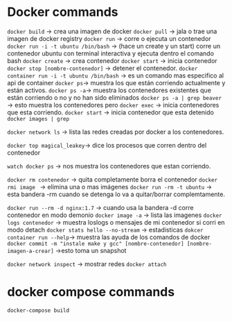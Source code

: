 # Docker commands

`docker build` -> crea una imagen de docker
`docker pull` -> jala o trae una imagen de docker registry
`docker run` -> corre o ejecuta un contenedor
`docker run -i -t ubuntu /bin/bash` -> (hace un create y un start) corre un contenedor ubuntu con terminal interactiva y ejecuta dentro el comando bash
`docker create` -> crea contenedor
`docker start` -> inicia contenedor
`docker stop [nombre-contenedor]` -> detener el contenedor.
`docker container run -i -t ubuntu /bin/bash` -> es un comando mas especifico al api de container
`docker ps`-> muestra los que están corriendo actualmente y están activos.
`docker ps -a`-> muestra los contenedores existentes que están corriendo o no y no han sido eliminados
`docker ps -a | grep beaver` -> esto muestra los contenedores pero
`docker exec` -> inicia contenedores que esta corriendo.
`docker start` -> inicia contenedor que esta detenido
`docker images | grep `

`docker network ls` -> lista las redes creadas por docker a los contenedores.

`docker top magical_leakey`-> dice los procesos que corren dentro del contenedor

`watch docker ps` -> nos muestra los contenedores que estan corriendo.

`docker rm contenedor` -> quita completamente borra el contenedor
`docker rmi image ` -> elimina una o mas imágenes
`docker run -rm -t ubuntu` -> esta bandera -rm cuando se detenga lo va a quitar/borrar complemtamente.

`docker run --rm -d nginx:1.7` -> cuando usa la bandera -d corre contenedor en modo demonio
`docker image -a` -> lista las imagenes
`docker logs contenedor` -> muestra loslogs o mensajes de mi contenedor si corri en modo detach
`docker stats hello --no-stream` -> estadisticas
`dokcer container run --help`-> muestra las ayuda de los comandos de docker
`docker commit -m "instale make y gcc" [nombre-contenedor] [nombre-imagen-a-crear]` ->esto toma un snapshot

`docker network inspect` -> mostrar redes
`docker attach`

# docker compose commands
`docker-compose build`